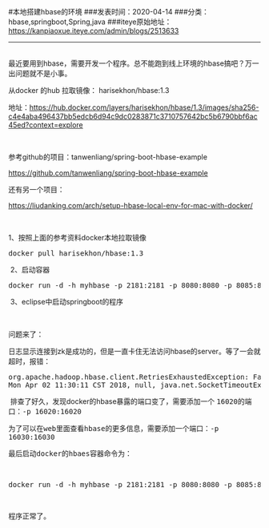 #本地搭建hbase的环境
###发表时间：2020-04-14
###分类：hbase,springboot,Spring,java
###iteye原始地址：<a href="https://kanpiaoxue.iteye.com/admin/blogs/2513633" target="_blank">https://kanpiaoxue.iteye.com/admin/blogs/2513633</a>

---

<div class="iteye-blog-content-contain" style="font-size: 14px;"> 
 <p><br>最近要用到hbase，需要开发一个程序。总不能跑到线上环境的hbase搞吧？万一出问题就不是小事。</p> 
 <p>从docker 的hub 拉取镜像： harisekhon/hbase:1.3</p> 
 <p>地址：<a href="https://hub.docker.com/layers/harisekhon/hbase/1.3/images/sha256-c4e4aba496437bb5edcb6d94c9dc0283871c3710757642bc5b6790bbf6ac45ed?context=explore">https://hub.docker.com/layers/harisekhon/hbase/1.3/images/sha256-c4e4aba496437bb5edcb6d94c9dc0283871c3710757642bc5b6790bbf6ac45ed?context=explore</a></p> 
 <p>&nbsp;</p> 
 <p>参考github的项目：tanwenliang/spring-boot-hbase-example</p> 
 <p><a href="https://github.com/tanwenliang/spring-boot-hbase-example">https://github.com/tanwenliang/spring-boot-hbase-example</a></p> 
 <p>还有另一个项目：</p> 
 <p><a href="https://liudanking.com/arch/setup-hbase-local-env-for-mac-with-docker/">https://liudanking.com/arch/setup-hbase-local-env-for-mac-with-docker/</a></p> 
 <p>&nbsp;</p> 
 <p>1、按照上面的参考资料docker本地拉取镜像</p> 
 <pre name="code" class="java">docker pull harisekhon/hbase:1.3</pre> 
 <p>&nbsp;2、启动容器</p> 
 <pre name="code" class="java">docker run -d -h myhbase -p 2181:2181 -p 8080:8080 -p 8085:8085 -p 9090:9090 -p 9095:9095 -p 16000:16000 -p 16010:16010 -p 16201:16201 -p 16301:16301 --name hbase1.3 harisekhon/hbase:1.3</pre> 
 <p>&nbsp;3、eclipse中启动springboot的程序</p> 
 <p>&nbsp;</p> 
 <p>问题来了：</p> 
 <p>日志显示连接到zk是成功的，但是一直卡住无法访问hbase的server。等了一会就超时，报错：</p> 
 <pre name="code" class="java">org.apache.hadoop.hbase.client.RetriesExhaustedException: Failed after attempts=36, exceptions:
Mon Apr 02 11:30:11 CST 2018, null, java.net.SocketTimeoutException: callTimeout=60000, callDuration=76915: Connection refused:</pre> 
 <p>&nbsp;排查了好久，发现docker的hbase暴露的端口变了，需要添加一个&nbsp;<span style="background-color: #fafafa; font-family: monospace;">16020的端口：</span><span style="font-family: monospace;">-p 16020:16020</span></p> 
 <p><span style="font-family: monospace;">为了可以在web里面查看hbase的更多信息，需要添加一个端口：-p 16030:16030</span></p> 
 <p><span style="font-family: monospace;">最后启动docker的hbaes容器命令为：</span></p> 
 <p>&nbsp;</p> 
 <pre name="code" class="java">docker run -d -h myhbase -p 2181:2181 -p 8080:8080 -p 8085:8085 -p 9090:9090 -p 9095:9095 -p 16000:16000 -p 16010:16010 -p 16020:16020 -p 16201:16201 -p 16301:16301 -p 16030:16030 --name hbase1.3 harisekhon/hbase:1.3</pre> 
 <p><span style="font-family: monospace;">&nbsp;</span></p> 
 <p>程序正常了。</p> 
 <p>&nbsp;</p> 
</div>